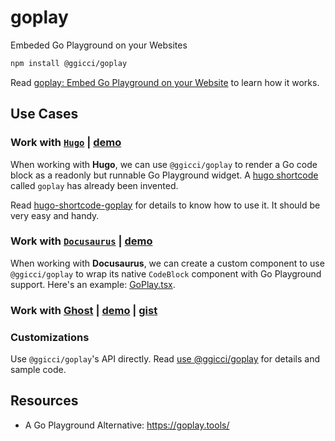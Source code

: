 # goplay

Embeded Go Playground on your Websites

```bash
npm install @ggicci/goplay
```

Read [goplay: Embed Go Playground on your Website](https://ggicci.me/goplay) to learn how it works.

## Use Cases

### Work with [`Hugo`](https://gohugo.io/) | [demo](https://ggicci.me/posts/goplay-embed-go-playground-on-your-website)

When working with **Hugo**, we can use `@ggicci/goplay` to render a Go code block as a readonly but runnable Go Playground widget. A [hugo shortcode](https://gohugo.io/content-management/shortcodes/) called `goplay` has already been invented.

Read [hugo-shortcode-goplay](https://ggicci.me/posts/goplay-embed-go-playground-on-your-website/#hugo-shortcode-goplay) for details to know how to use it. It should be very easy and handy.

### Work with [`Docusaurus`](https://docusaurus.io/) | [demo](https://ggicci.github.io/httpin/directives/query#run-example)

When working with **Docusaurus**, we can create a custom component to use `@ggicci/goplay` to wrap its native `CodeBlock` component with Go Playground support. Here's an example: [GoPlay.tsx](https://github.com/ggicci/httpin/blob/documentation/docs/src/components/GoPlay.tsx).

### Work with [Ghost](https://ghost.org) | [demo](https://ggicci.me/goplay-embed-go-playground-on-your-website/) | [gist](https://gist.github.com/ggicci/c85b4665e959a10fdbe0c97b33f44eb0)

### Customizations

Use `@ggicci/goplay`'s API directly. Read [use @ggicci/goplay](https://ggicci.me/posts/goplay-embed-go-playground-on-your-website/#use-ggiccigoplay) for details and sample code.


## Resources

- A Go Playground Alternative: https://goplay.tools/
